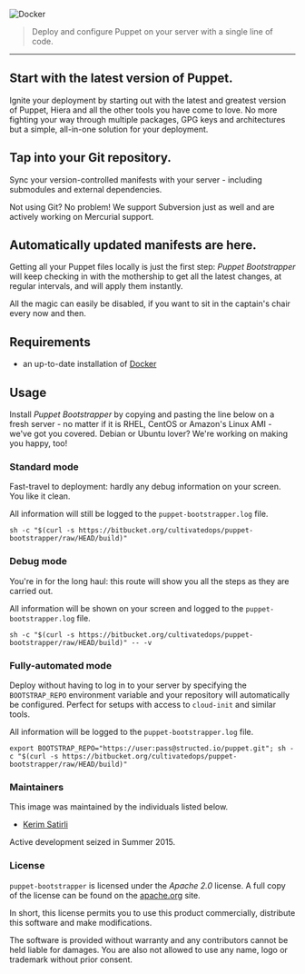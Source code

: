 ![Docker](https://cultivatedops-static.s3.amazonaws.com/puppet-bootstrapper/logo-50.png)

> Deploy and configure Puppet on your server with a single line of code.

---

## Start with the latest version of Puppet.

Ignite your deployment by starting out with the latest and greatest version of Puppet, Hiera and all the other tools you have come to love. No more fighting your way through multiple packages, GPG keys and architectures but a simple, all-in-one solution for your deployment.

## Tap into your Git repository.

Sync your version-controlled manifests with your server - including submodules and external dependencies.

Not using Git? No problem! We support Subversion just as well and are actively working on Mercurial support.

## Automatically updated manifests are here.

Getting all your Puppet files locally is just the first step: _Puppet Bootstrapper_ will keep checking in with the mothership to get all the latest changes, at regular intervals, and will apply them instantly.

All the magic can easily be disabled, if you want to sit in the captain's chair every now and then.

## Requirements

* an up-to-date installation of [Docker](https://docker.com/)

## Usage

Install _Puppet Bootstrapper_ by copying and pasting the line below on a fresh server - no matter if it is RHEL, CentOS or Amazon's Linux AMI - we've got you covered. Debian or Ubuntu lover? We're working on making you happy, too!

### Standard mode

Fast-travel to deployment: hardly any debug information on your screen. You like it clean.

All information will still be logged to the `puppet-bootstrapper.log` file.

```
sh -c "$(curl -s https://bitbucket.org/cultivatedops/puppet-bootstrapper/raw/HEAD/build)"
```

### Debug mode

You're in for the long haul: this route will show you all the steps as they are carried out.

All information will be shown on your screen and logged to the `puppet-bootstrapper.log` file.

```
sh -c "$(curl -s https://bitbucket.org/cultivatedops/puppet-bootstrapper/raw/HEAD/build)" -- -v
```

### Fully-automated mode

Deploy without having to log in to your server by specifying the `BOOTSTRAP_REPO` environment variable and your repository will automatically be configured. Perfect for setups with access to `cloud-init` and similar tools.

All information will be logged to the `puppet-bootstrapper.log` file.

```
export BOOTSTRAP_REPO="https://user:pass@structed.io/puppet.git"; sh -c "$(curl -s https://bitbucket.org/cultivatedops/puppet-bootstrapper/raw/HEAD/build)"
```

### Maintainers

This image was maintained by the individuals listed below.

* [Kerim Satirli](mailto:kerim@cultivatedops.com)

Active development seized in Summer 2015.

### License

`puppet-bootstrapper` is licensed under the _Apache 2.0_ license. A full copy of the license can be found on the [apache.org](http://www.apache.org/licenses/LICENSE-2.0) site.

In short, this license permits you to use this product commercially, distribute this software and make modifications.

The software is provided without warranty and any contributors cannot be held liable for damages. You are also not allowed to use any name, logo or trademark without prior consent.
